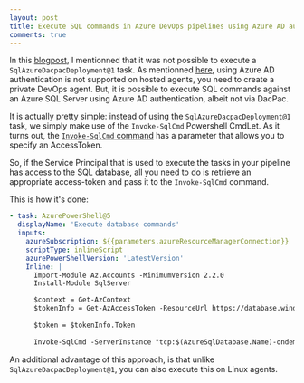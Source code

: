 ```yaml
---
layout: post
title: Execute SQL commands in Azure DevOps pipelines using Azure AD authentication
comments: true
---
```


In this [blogpost](2022-03-30-managed-identity-users-in-sql-via-devops.md), I mentionned that it was not possible to execute a `SqlAzureDacpacDeployment@1` task.  As mentionned [here](https://docs.microsoft.com/en-us/azure/devops/pipelines/tasks/deploy/sql-azure-dacpac-deployment?view=azure-devops), using Azure AD authentication is not supported on hosted agents, you need to create a private DevOps agent.
But, it is possible to execute SQL commands against an Azure SQL Server using Azure AD authentication, albeit not via DacPac.

It is actually pretty simple:  instead of using the `SqlAzureDacpacDeployment@1` task, we simply make use of the `Invoke-SqlCmd` Powershell CmdLet.
As it turns out, the [`Invoke-SqlCmd` command](https://docs.microsoft.com/en-us/powershell/module/sqlserver/invoke-sqlcmd?view=sqlserver-ps) has a parameter that allows you to specify an AccessToken.

So, if the Service Principal that is used to execute the tasks in your pipeline has access to the SQL database, all you need to do is retrieve an appropriate access-token and pass it to the `Invoke-SqlCmd` command.

This is how it's done:

```yaml
- task: AzurePowerShell@5
  displayName: 'Execute database commands'
  inputs:
    azureSubscription: ${{parameters.azureResourceManagerConnection}}
    scriptType: inlineScript
    azurePowerShellVersion: 'LatestVersion'
    Inline: |
      Import-Module Az.Accounts -MinimumVersion 2.2.0
      Install-Module SqlServer

      $context = Get-AzContext    
      $tokenInfo = Get-AzAccessToken -ResourceUrl https://database.windows.net -DefaultProfile $context
      
      $token = $tokenInfo.Token
      
      Invoke-SqlCmd -ServerInstance "tcp:$(AzureSqlDatabase.Name)-ondemand.sql.azuresynapse.net,1433" -Database $databaseName -AccessToken $token -InputFile "$(Pipeline.Workspace)/somefile.sql"
```

An additional advantage of this approach, is that unlike `SqlAzureDacpacDeployment@1`, you can also execute this on Linux agents.
